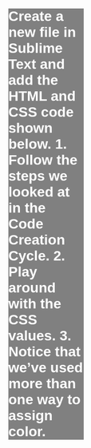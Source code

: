 # **Create a new file in Sublime Text and add the HTML and CSS code shown below.** 	1. Follow the steps we looked at in the Code Creation Cycle. 2. Play around with the CSS values. 3. Notice that we’ve used more than one way to assign color.



<!DOCTYPE html>
<html>
	<head>
		<title>Hello World</title>
		<style>
		h1{
			color: white;
			font-family: arial;
			background-color: gray;
			width: 30%;
		}
 
		p{
			font-family: arial;
			color: #0000aa;
 
		}
 
		</style>
	</head>
	<body>
		<h1>Welcome to my Page</h1>
		<p>This is a paragraph of text</p>
		<p>So is this</p>
	</body>
</html>